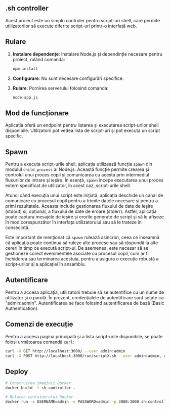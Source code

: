## .sh controller

Acest proiect este un simplu controler pentru script-uri shell, care permite utilizatorilor să execute diferite script-uri printr-o interfață web.

## Rulare

1. **Instalare dependențe**: Instalare Node.js și dependințle necesare pentru proiect, rulând comanda:

    ```bash
    npm install
    ```

2. **Configurare**: Nu sunt necesare configurări specifice.

3. **Rulare**: Pornirea serverului folosind comanda:

    ```bash
    node app.js
    ```

## Mod de funcționare

Aplicația oferă un endpoint pentru listarea și executarea script-urilor shell disponibile. Utilizatorii pot vedea lista de script-uri și pot executa un script specific.

## Spawn

Pentru a executa script-urile shell, aplicația utilizează funcția `spawn` din modulul `child_process` al Node.js. Această funcție permite crearea și controlul unui proces copil și comunicarea cu acesta prin intermediul fluxurilor de intrare și ieșire. În esență, `spawn` începe executarea unui proces extern specificat de utilizator, în acest caz, script-urile shell.

Atunci când execuția unui script este inițiată, aplicația deschide un canal de comunicare cu procesul copil pentru a trimite datele necesare și pentru a primi rezultatele. Aceasta include gestionarea fluxului de date de ieșire (stdout) și, opțional, a fluxului de date de eroare (stderr). Astfel, aplicația poate captura mesajele de ieșire și erorile generate de script și să le afișeze în mod corespunzător în interfața utilizatorului sau să le trateze în consecință.

Este important de menționat că `spawn` rulează asincron, ceea ce înseamnă că aplicația poate continua să ruleze alte procese sau să răspundă la alte cereri în timp ce execută script-ul. De asemenea, este necesar să se gestioneze corect evenimentele asociate cu procesul copil, cum ar fi închiderea sau terminarea acestuia, pentru a asigura o execuție robustă a script-urilor și a aplicației în ansamblu.

## Autentificare

Pentru a accesa aplicația, utilizatorii trebuie să se autentifice cu un nume de utilizator și o parolă. În prezent, credențialele de autentificare sunt setate ca "admin:admin". Autentificarea se face folosind autentificarea de bază (Basic Authentication).

## Comenzi de execuție

Pentru a accesa pagina principală și a lista script-urile disponibile, se poate folosi următoarea comandă `curl`:

```bash
curl -X GET http://localhost:3000/ --user admin:admin
curl -X POST http://localhost:3000/run/scriptX.sh --user admin:admin, unde X={1,2,3}
```

## Deploy

```bash
# Construirea imaginii Docker
docker build -t sh-controller .

# Rularea containerului Docker
docker run -e USERNAME=admin -e PASSWORD=admin -p 3000:3000 sh-controller
```
